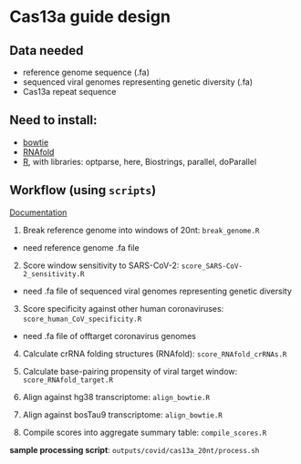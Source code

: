 # Cas13a guide design

## Data needed
- reference genome sequence (.fa)
- sequenced viral genomes representing genetic diversity (.fa)
- Cas13a repeat sequence

## Need to install:
- [bowtie](http://bowtie-bio.sourceforge.net/index.shtml)
- [RNAfold](https://www.tbi.univie.ac.at/RNA/RNAfold.1.html)
- [R](https://www.r-project.org/), with libraries: optparse, here, Biostrings, parallel, doParallel

## Workflow (using `scripts`)

[Documentation](scripts/readme.md)

1. Break reference genome into windows of 20nt: `break_genome.R`
- need reference genome .fa file

2. Score window sensitivity to SARS-CoV-2: `score_SARS-CoV-2_sensitivity.R`
- need .fa file of sequenced viral genomes representing genetic diversity

3. Score specificity against other human coronaviruses: `score_human_CoV_specificity.R`
- need .fa file of offtarget coronavirus genomes

4. Calculate crRNA folding structures (RNAfold): `score_RNAfold_crRNAs.R`

5. Calculate base-pairing propensity of viral target window: `score_RNAfold_target.R`

6. Align against hg38 transcriptome: `align_bowtie.R`

7. Align against bosTau9 transcriptome: `align_bowtie.R`

8. Compile scores into aggregate summary table: `compile_scores.R`

**sample processing script**: `outputs/covid/cas13a_20nt/process.sh`
